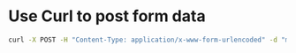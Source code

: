 # Use Curl to post form data

```bash
curl -X POST -H "Content-Type: application/x-www-form-urlencoded" -d "message=How much do you charge for house fitting&email:malukimuthusi@gmail.com&fullName:Maluki Muthusi"  http://localhost:3000/contact
```
